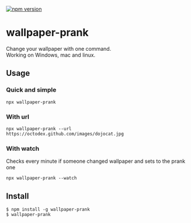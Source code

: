 [![npm version](https://badge.fury.io/js/wallpaper-prank.svg)](https://badge.fury.io/js/wallpaper-prank)

# wallpaper-prank
Change your wallpaper with one command.  
Working on Windows, mac and linux. 

## Usage
### Quick and simple
```
npx wallpaper-prank
```
### With url
```
npx wallpaper-prank --url https://octodex.github.com/images/dojocat.jpg
```
### With watch
Checks every minute if someone changed wallpaper and sets to the prank one
```
npx wallpaper-prank --watch
```
## Install
```
$ npm install -g wallpaper-prank
$ wallpaper-prank
```
